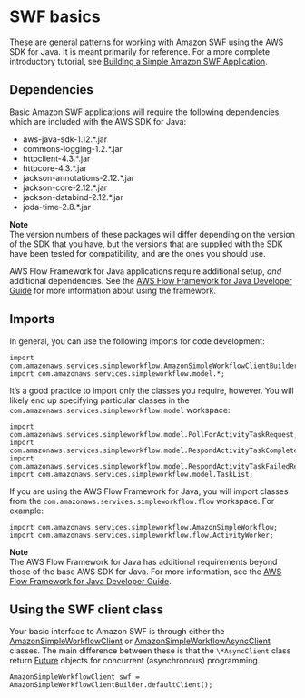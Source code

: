 # SWF basics<a name="swf-basics"></a>

These are general patterns for working with Amazon SWF using the AWS SDK for Java\. It is meant primarily for reference\. For a more complete introductory tutorial, see [Building a Simple Amazon SWF Application](swf-hello.md)\.

## Dependencies<a name="dependencies"></a>

Basic Amazon SWF applications will require the following dependencies, which are included with the AWS SDK for Java:
+ aws\-java\-sdk\-1\.12\.\*\.jar
+ commons\-logging\-1\.2\.\*\.jar
+ httpclient\-4\.3\.\*\.jar
+ httpcore\-4\.3\.\*\.jar
+ jackson\-annotations\-2\.12\.\*\.jar
+ jackson\-core\-2\.12\.\*\.jar
+ jackson\-databind\-2\.12\.\*\.jar
+ joda\-time\-2\.8\.\*\.jar

**Note**  
The version numbers of these packages will differ depending on the version of the SDK that you have, but the versions that are supplied with the SDK have been tested for compatibility, and are the ones you should use\.

 AWS Flow Framework for Java applications require additional setup, *and* additional dependencies\. See the [AWS Flow Framework for Java Developer Guide](https://docs.aws.amazon.com/amazonswf/latest/awsflowguide/) for more information about using the framework\.

## Imports<a name="imports"></a>

In general, you can use the following imports for code development:

```
import com.amazonaws.services.simpleworkflow.AmazonSimpleWorkflowClientBuilder;
import com.amazonaws.services.simpleworkflow.model.*;
```

It’s a good practice to import only the classes you require, however\. You will likely end up specifying particular classes in the `com.amazonaws.services.simpleworkflow.model` workspace:

```
import com.amazonaws.services.simpleworkflow.model.PollForActivityTaskRequest;
import com.amazonaws.services.simpleworkflow.model.RespondActivityTaskCompletedRequest;
import com.amazonaws.services.simpleworkflow.model.RespondActivityTaskFailedRequest;
import com.amazonaws.services.simpleworkflow.model.TaskList;
```

If you are using the AWS Flow Framework for Java, you will import classes from the `com.amazonaws.services.simpleworkflow.flow` workspace\. For example:

```
import com.amazonaws.services.simpleworkflow.AmazonSimpleWorkflow;
import com.amazonaws.services.simpleworkflow.flow.ActivityWorker;
```

**Note**  
The AWS Flow Framework for Java has additional requirements beyond those of the base AWS SDK for Java\. For more information, see the [AWS Flow Framework for Java Developer Guide](https://docs.aws.amazon.com/amazonswf/latest/awsflowguide/)\.

## Using the SWF client class<a name="using-the-swf-client-class"></a>

Your basic interface to Amazon SWF is through either the [AmazonSimpleWorkflowClient](https://docs.aws.amazon.com/sdk-for-java/v1/reference/com/amazonaws/services/simpleworkflow/AmazonSimpleWorkflowClient.html) or [AmazonSimpleWorkflowAsyncClient](https://docs.aws.amazon.com/sdk-for-java/v1/reference/com/amazonaws/services/simpleworkflow/AmazonSimpleWorkflowAsyncClient.html) classes\. The main difference between these is that the `\*AsyncClient` class return [Future](https://docs.oracle.com/javase/8/docs/api/index.html?java/util/concurrent/Future.html) objects for concurrent \(asynchronous\) programming\.

```
AmazonSimpleWorkflowClient swf = AmazonSimpleWorkflowClientBuilder.defaultClient();
```